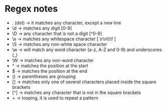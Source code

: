 # Regex notes

- . (dot) -> it matches any character, except a new line
- \d -> matches any digit [0-9]
- \D -> any character that is not a digit [^0-9]
- \s -> matches any whitespace character [ \r\n\t\f ]
- \S -> matches any non-white space character
- \w -> will match any word character (a-z, A-Z and 0-9) and underscores (_)
- \W -> matches any non-word character
- ^ -> matches the position at the start
- $ -> matches the position at the end
- () -> parentheses are grouping
- [] -> matches only one of several characters placed inside the square brackets
- [^] -> matches any character that is not in the square brackets
- &plus; -> looping, it is used to repeat a pattern
